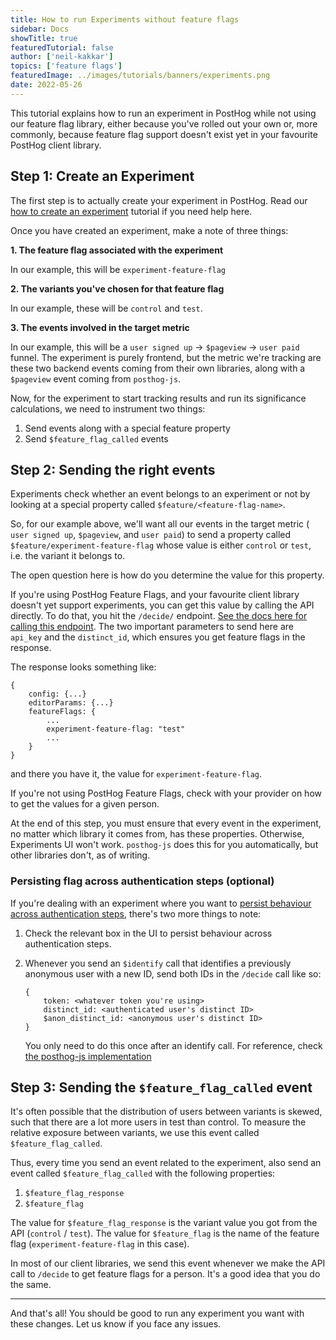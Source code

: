 ```yaml
---
title: How to run Experiments without feature flags
sidebar: Docs
showTitle: true
featuredTutorial: false
author: ['neil-kakkar']
topics: ['feature flags']
featuredImage: ../images/tutorials/banners/experiments.png
date: 2022-05-26
---
```


This tutorial explains how to run an experiment in PostHog while not using our feature flag library, either because you've rolled out your own or, more commonly, because feature flag support doesn't exist yet in your favourite PostHog client library.

## Step 1: Create an Experiment

The first step is to actually create your experiment in PostHog. Read our [how to create an experiment](/docs/user-guides/experimentation#creating-an-experiment) tutorial if you need help here.

Once you have created an experiment, make a note of three things:

**1. The feature flag associated with the experiment**

In our example, this will be `experiment-feature-flag`
	
**2. The variants you've chosen for that feature flag** 

In our example, these will be `control` and `test`.
	
**3. The events involved in the target metric**

In our example, this will be a `user signed up` -> `$pageview` -> `user paid` funnel. The experiment is purely frontend, but the metric we're tracking are these two backend events coming from their own libraries, along with a `$pageview` event coming from `posthog-js`.

Now, for the experiment to start tracking results and run its significance calculations, we need to instrument two things:

1. Send events along with a special feature property
2. Send `$feature_flag_called` events

## Step 2: Sending the right events

Experiments check whether an event belongs to an experiment or not by looking at a special property called `$feature/<feature-flag-name>`.

So, for our example above, we'll want all our events in the target metric ( `user signed up`, `$pageview`, and `user paid`) to send a property called `$feature/experiment-feature-flag` whose value is either `control` or `test`, i.e. the variant it belongs to.

The open question here is how do you determine the value for this property.

If you're using PostHog Feature Flags, and your favourite client library doesn't yet support experiments, you can get this value by calling the API directly. To do that, you hit the `/decide/` endpoint. [See the docs here for calling this endpoint](https://posthog.com/docs/api/post-only-endpoints#example-request--response-decide-v2). The two important parameters to send here are `api_key` and the `distinct_id`, which ensures you get feature flags in the response.

The response looks something like:

```
{
    config: {...}
    editorParams: {...}
    featureFlags: {
        ...
        experiment-feature-flag: "test"
        ...
    }
}
```

and there you have it, the value for `experiment-feature-flag`.

If you're not using PostHog Feature Flags, check with your provider on how to get the values for a given person.

At the end of this step, you must ensure that every event in the experiment, no matter which library it comes from, has these properties. Otherwise, Experiments UI won't work. `posthog-js` does this for you automatically, but other libraries don't, as of writing.

### Persisting flag across authentication steps (optional)

If you're dealing with an experiment where you want to [persist behaviour across authentication steps](docs/user-guides/feature-flags#persisting-flag-across-authentication-steps), there's two more things to note:

1. Check the relevant box in the UI to persist behaviour across authentication steps.
2. Whenever you send an `$identify` call that identifies a previously anonymous user with a new ID, send both IDs in the `/decide` call like so:

    ```
    {
        token: <whatever token you're using>
        distinct_id: <authenticated user's distinct ID>
        $anon_distinct_id: <anonymous user's distinct ID>
    }
    ```
    You only need to do this once after an identify call. For reference, check [the posthog-js implementation](https://github.com/PostHog/posthog-js/pull/404)
## Step 3: Sending the `$feature_flag_called` event

It's often possible that the distribution of users between variants is skewed, such that there are a lot more users in test than control. To measure the relative exposure between variants, we use this event called `$feature_flag_called`.

Thus, every time you send an event related to the experiment, also send an event called `$feature_flag_called` with the following properties:

1. `$feature_flag_response`
2. `$feature_flag`

The value for `$feature_flag_response` is the variant value you got from the API (`control` / `test`). 
The value for `$feature_flag` is the name of the feature flag (`experiment-feature-flag` in this case).

In most of our client libraries, we send this event whenever we make the API call to `/decide` to get feature flags for a person. It's a good idea that you do the same.

---

And that's all! You should be good to run any experiment you want with these changes. Let us know if you face any issues.

